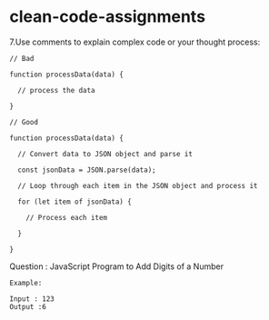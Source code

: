 # clean-code-assignments

7.Use comments to explain complex code or your thought process:

```
// Bad

function processData(data) {

  // process the data

}

// Good

function processData(data) {

  // Convert data to JSON object and parse it

  const jsonData = JSON.parse(data);

  // Loop through each item in the JSON object and process it

  for (let item of jsonData) {

    // Process each item

  }

}
```

Question : JavaScript Program to Add Digits of a Number

```
Example:

Input : 123
Output :6
```
